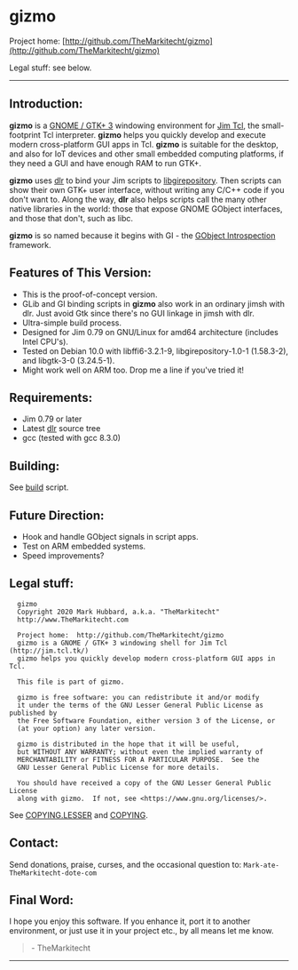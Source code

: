 # gizmo

Project home:  [http://github.com/TheMarkitecht/gizmo](http://github.com/TheMarkitecht/gizmo)

Legal stuff:  see below.

---

## Introduction:

**gizmo** is a [GNOME / GTK+ 3](http://developer.gnome.org) windowing environment for [Jim Tcl](http://jim.tcl.tk/), the small-footprint Tcl interpreter.
**gizmo** helps you quickly develop and execute modern cross-platform GUI apps in Tcl.  **gizmo** is suitable for the desktop, and also for IoT devices and other small embedded computing platforms, if they need a GUI and have enough RAM to run GTK+.

**gizmo** uses [dlr](http://github.com/TheMarkitecht/dlr) to bind your Jim scripts to [libgirepository](http://developer.gnome.org/gi/stable).  Then scripts can show their own GTK+ user interface, without writing any C/C++ code if you don't want to.  Along the way, **dlr** also helps scripts call the many other native libraries in the world: those that expose GNOME GObject interfaces, and those that don't, such as libc.

**gizmo** is so named because it begins with GI - the [GObject Introspection](https://gi.readthedocs.io/en/latest/index.html) framework.

## Features of This Version:

* This is the proof-of-concept version.
* GLib and GI binding scripts in **gizmo** also work in an ordinary jimsh with dlr.  Just avoid Gtk since there's no GUI linkage in jimsh with dlr.
* Ultra-simple build process.
* Designed for Jim 0.79 on GNU/Linux for amd64 architecture (includes Intel CPU's).
* Tested on Debian 10.0 with libffi6-3.2.1-9, libgirepository-1.0-1 (1.58.3-2), and libgtk-3-0 (3.24.5-1).
* Might work well on ARM too.  Drop me a line if you've tried it!

## Requirements:

* Jim 0.79 or later
* Latest [dlr](http://github.com/TheMarkitecht/dlr) source tree
* gcc (tested with gcc 8.3.0)

## Building:

See [build](build) script.

## Future Direction:

* Hook and handle GObject signals in script apps.
* Test on ARM embedded systems.
* Speed improvements?

## Legal stuff:
```
  gizmo
  Copyright 2020 Mark Hubbard, a.k.a. "TheMarkitecht"
  http://www.TheMarkitecht.com

  Project home:  http://github.com/TheMarkitecht/gizmo
  gizmo is a GNOME / GTK+ 3 windowing shell for Jim Tcl (http://jim.tcl.tk/)
  gizmo helps you quickly develop modern cross-platform GUI apps in Tcl.

  This file is part of gizmo.

  gizmo is free software: you can redistribute it and/or modify
  it under the terms of the GNU Lesser General Public License as published by
  the Free Software Foundation, either version 3 of the License, or
  (at your option) any later version.

  gizmo is distributed in the hope that it will be useful,
  but WITHOUT ANY WARRANTY; without even the implied warranty of
  MERCHANTABILITY or FITNESS FOR A PARTICULAR PURPOSE.  See the
  GNU Lesser General Public License for more details.

  You should have received a copy of the GNU Lesser General Public License
  along with gizmo.  If not, see <https://www.gnu.org/licenses/>.
```

See [COPYING.LESSER](COPYING.LESSER) and [COPYING](COPYING).

## Contact:

Send donations, praise, curses, and the occasional question to: `Mark-ate-TheMarkitecht-dote-com`

## Final Word:

I hope you enjoy this software.  If you enhance it, port it to another environment,
or just use it in your project etc., by all means let me know.

>  \- TheMarkitecht

---
